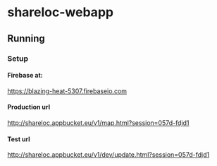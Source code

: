 # shareloc-webapp

## Running
### Setup
#### Firebase at:
https://blazing-heat-5307.firebaseio.com
#### Production url 
http://shareloc.appbucket.eu/v1/map.html?session=057d-fdjd1
#### Test url
http://shareloc.appbucket.eu/v1/dev/update.html?session=057d-fdjd1

